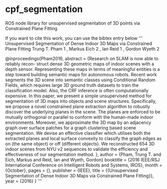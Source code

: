 # cpf_segmentation
ROS node library for unsupervised segmentation of 3D points via Constrained Plane Fitting

If you want to cite this work, you can use the bibtex entry below
'''
Unsupervised Segmentation of Dense Indoor 3D Maps
via Constrained Plane Fitting
Trung T. Pham 1 , Markus Eich 2 , Ian Reid 1 , Gordon Wyeth 2

@inproceedings{Pham2016,
abstract = {Research on SLAM is now able to reliably recon-
struct dense 3D geometric maps of indoor scenes with a depth
sensor. Representing these maps in terms of meaningful entities
is a step toward building semantic maps for autonomous robots.
Recent work segments the 3D scene into semantic classes using
Conditional Random Fields, which requires large 3D ground
truth datasets to train the classification model. Also, the CRF
inference is often computationally expensive. In this paper,
we present a simple unsupervised method for segmentation
of 3D maps into objects and scene structures. Specifically,
we propose a novel constrained plane extraction algorithm
to robustly discover the underlying planes in the scene. The
planes are enforced to be mutually orthogonal or parallel to
conform with the human-made indoor environments. Moreover,
we approximate the 3D map by an adjacency graph over surface
patches for a graph clustering based scene segmentation. We
devise an effective classifier which utilises both the extracted
planes and local surface convexity to classify the graph edges as
on (the same object) or off (different objects). We reconstructed
654 3D indoor scenes from NYU v2 sequences to validate the
efficiency and effectiveness of our segmentation method.
},
author = {Pham, Trung T. and Eich, Markus and Reid, Ian and Wyeth, Gordon}
booktitle = {2016 IEEE/RSJ International Conference on Intelligent Robots and Systems, IROS},
month = {October},
pages = {},
publisher = {IEEE},
title = {{Unsupervised Segmentation of Dense Indoor 3D Maps
via Constrained Plane Fitting}},
year = {2016}
}
'''

